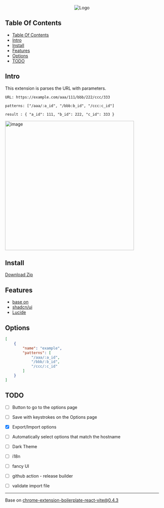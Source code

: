 <div align="center">
<picture>
    <source media="(prefers-color-scheme: dark)" srcset="https://github.com/user-attachments/assets/3bc108f9-7ba8-48c4-82ab-c6531f4c393c" />
    <source media="(prefers-color-scheme: light)" srcset="https://github.com/user-attachments/assets/10b0f256-38f8-45ff-8b27-fbf86c0d785b" />
    <img alt="Logo" src="https://github.com/user-attachments/assets/3bc108f9-7ba8-48c4-82ab-c6531f4c393c" />
</picture>
</div>

## Table Of Contents
- [Table Of Contents](#table-of-contents)
- [Intro](#intro)
- [Install](#install)
- [Features](#features)
- [Options](#options)
- [TODO](#todo)


## Intro
This extension is parses the URL with parameters.


```
URL: https://example.com/aaa/111/bbb/222/ccc/333

patterns: ["/aaa/:a_id", "/bbb:b_id", "/ccc:c_id"]

result : { "a_id": 111, "b_id": 222, "c_id": 333 }
```
<img width="422" alt="image" src="https://github.com/user-attachments/assets/de984925-5d55-4720-93eb-ae91bd19952f" />

## Install
[Download Zip](https://github.com/user-attachments/files/19291185/extension-20250317-160838.zip)

## Features
- [base on](https://github.com/Jonghakseo/chrome-extension-boilerplate-react-vite/tree/0.4.3?tab=readme-ov-file#features)
- [shadcn/ui](https://ui.shadcn.com/)
- [Lucide](https://lucide.dev/)

## Options
```json
[
    {
        "name": "example",
        "patterns": [
            "/aaa/:a_id",
            "/bbb/:b_id",
            "/ccc/:c_id"
        ]
    }
]
```

## TODO
- [ ] Button to go to the options page
- [ ] Save with keystrokes on the Options page
- [x] Export/Import options
- [ ] Automatically select options that match the hostname
- [ ] Dark Theme
- [ ] i18n
- [ ] fancy UI
- [ ] github action - release builder
- [ ] validate import file



---

Base on [chrome-extension-boilerplate-react-vite@0.4.3](https://github.com/Jonghakseo/chrome-extension-boilerplate-react-vite/tree/0.4.3)
